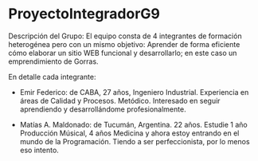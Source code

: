 # ProyectoIntegradorG9

Descripción del Grupo:
El equipo consta de 4 integrantes de formación heterogénea pero con un mismo objetivo: Aprender de forma eficiente cómo elaborar un sitio WEB funcional y desarrollarlo; en este caso un emprendimiento de Gorras.

En detalle cada integrante:
- Emir Federico: de CABA, 27 años, Ingeniero Industrial. Experiencia en áreas de Calidad y Procesos. Metódico. Interesado en seguir aprendiendo y desarrollándome profesionalmente. 

- Matías A. Maldonado: de Tucumán, Argentina. 22 años. Estudie 1 año Producción Músical, 4 años Medicina y ahora estoy entrando en el mundo de la Programación. Tiendo a ser perfeccionista, por lo menos eso intento. 
